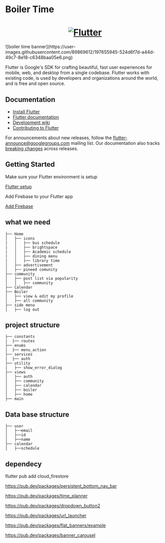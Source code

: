 # Boiler Time

<a href="https://flutter.dev/">
  <h1 align="center">
    <picture>
      <source media="(prefers-color-scheme: dark)" srcset="![boiler time banner](https://user-images.githubusercontent.com/89869612/197655945-524d6f7d-a44d-49c7-8e18-c6348baa05e6.png)">
      <img alt="Flutter" src="![boiler time banner](https://user-images.githubusercontent.com/89869612/197655945-524d6f7d-a44d-49c7-8e18-c6348baa05e6.png)">
    </picture>
  </h1>
</a>
![boiler time banner](https://user-images.githubusercontent.com/89869612/197655945-524d6f7d-a44d-49c7-8e18-c6348baa05e6.png)

Flutter is Google's SDK for crafting beautiful, fast user experiences for
mobile, web, and desktop from a single codebase. Flutter works with existing
code, is used by developers and organizations around the world, and is free and
open source.

## Documentation

* [Install Flutter](https://flutter.dev/get-started/)
* [Flutter documentation](https://docs.flutter.dev/)
* [Development wiki](https://github.com/flutter/flutter/wiki)
* [Contributing to Flutter](https://github.com/flutter/flutter/blob/master/CONTRIBUTING.md)

For announcements about new releases, follow the
[flutter-announce@googlegroups.com](https://groups.google.com/forum/#!forum/flutter-announce)
mailing list. Our documentation also tracks [breaking
changes](https://docs.flutter.dev/release/breaking-changes) across releases.



## Getting Started

Make sure your Flutter environment is setup

[Flutter setup](https://flutter.dev/get-started/)

Add Firebase to your Flutter app

[Add Firebase](https://firebase.google.com/docs/flutter/setup?platform=ios)

## what we need

    
    ├── Home  
    │   ├── icons
    |   │   ├── bus schedule
    |   │   ├── brightspace
    |   │   ├── Academic schedule
    |   │   ├── dining menu
    |   │   ├── library time
    │   ├── advertisement
    │   ├── pineed comunity
    ├── community
    │   ├── post list via popularity
    │   │   ├── community
    ├── Calendar 
    ├── Boiler
    │   ├── view & edit my profile
    │   ├── all community
    ├── side menu                 
    │   ├── log out

    
   ## project structure

    
    ├── constants
    |  ├── routes
    ├── enums  
    |  ├── menu_action
    ├── services
    |  ├── auth
    ├── utility
    |   ├── show_error_dialog
    ├── views    
    │   ├── auth
    │   ├── community
    │   ├── calendar
    │   ├── boiler
    │   ├── home
    ├── main    
    
   ## Data base structure

    
    ├── user
    │   ├──email
    │   ├──id
    │   ├──name
    ├── calendar
    │   ├──schedule
    
    
## dependecy

flutter pub add cloud_firestore

https://pub.dev/packages/persistent_bottom_nav_bar

https://pub.dev/packages/time_planner   

https://pub.dev/packages/dropdown_button2

https://pub.dev/packages/url_launcher

https://pub.dev/packages/flat_banners/example

https://pub.dev/packages/banner_carousel
